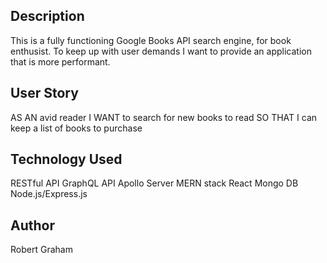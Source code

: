 ## Description
This is a fully functioning Google Books API search engine, for book enthusist. To keep up with user demands I want to provide an application that is more performant. 

## User Story
AS AN avid reader
I WANT to search for new books to read
SO THAT I can keep a list of books to purchase

## Technology Used
RESTful API
GraphQL API 
Apollo Server
MERN stack
React
Mongo DB
Node.js/Express.js

## Author 
Robert Graham



